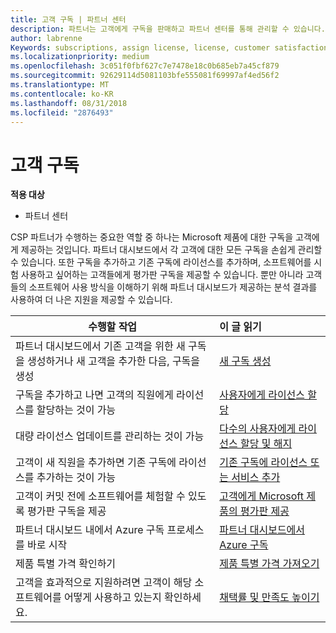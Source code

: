 ```yaml
---
title: 고객 구독 | 파트너 센터
description: 파트너는 고객에게 구독을 판매하고 파트너 센터를 통해 관리할 수 있습니다.
author: labrenne
Keywords: subscriptions, assign license, license, customer satisfaction, Azure subscriptions
ms.localizationpriority: medium
ms.openlocfilehash: 3c051f0fbf627c7e7478e18c0b685eb7a45cf879
ms.sourcegitcommit: 92629114d5081103bfe555081f69997af4ed56f2
ms.translationtype: MT
ms.contentlocale: ko-KR
ms.lasthandoff: 08/31/2018
ms.locfileid: "2876493"
---
```

# <a name="customer-subscriptions"></a>고객 구독

**적용 대상**

-  파트너 센터

CSP 파트너가 수행하는 중요한 역할 중 하나는 Microsoft 제품에 대한 구독을 고객에게 제공하는 것입니다. 파트너 대시보드에서 각 고객에 대한 모든 구독을 손쉽게 관리할 수 있습니다. 또한 구독을 추가하고 기존 구독에 라이선스를 추가하며, 소프트웨어를 시험 사용하고 싶어하는 고객들에게 평가판 구독을 제공할 수 있습니다. 뿐만 아니라 고객들의 소프트웨어 사용 방식을 이해하기 위해 파트너 대시보드가 제공하는 분석 결과를 사용하여 더 나은 지원을 제공할 수 있습니다.

|**수행할 작업**   |**이 글 읽기**   |
|----------------------|:----------------------|
|파트너 대시보드에서 기존 고객을 위한 새 구독을 생성하거나 새 고객을 추가한 다음, 구독을 생성|[새 구독 생성](create-a-new-subscription.md)|
|구독을 추가하고 나면 고객의 직원에게 라이선스를 할당하는 것이 가능  |[사용자에게 라이선스 할당](assign-licenses-to-users.md)|
|대량 라이선스 업데이트를 관리하는 것이 가능   |[다수의 사용자에게 라이선스 할당 및 해지](bulk-license-provisioning-for-multiple-users.md)|
|고객이 새 직원을 추가하면 기존 구독에 라이선스를 추가하는 것이 가능   |[기존 구독에 라이선스 또는 서비스 추가](add-licenses-or-services-to-an-existing-subscription.md)|
|고객이 커밋 전에 소프트웨어를 체험할 수 있도록 평가판 구독을 제공    |[고객에게 Microsoft 제품의 평가판 제공](offer-your-customers-trials-of-microsoft-products.md)|
|파트너 대시보드 내에서 Azure 구독 프로세스를 바로 시작   |[파트너 대시보드에서 Azure 구독](assign-azure-subscriptions.md)|
|제품 특별 가격 확인하기   |[제품 특별 가격 가져오기](get-special-pricing-for-offers.md)|
|고객을 효과적으로 지원하려면 고객이 해당 소프트웨어를 어떻게 사용하고 있는지 확인하세요.   | [채택률 및 만족도 높이기](increasing-adoption-and-satisfaction.md)   | 

































 

 



